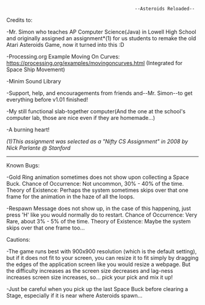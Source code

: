                                                    --Asteroids Reloaded--

Credits to:

-Mr. Simon who teaches AP Computer Science(Java) in Lowell High School and originally assigned an assignment*(1) for us students to remake the old Atari Asteroids Game, now it turned into this :D

-Processing.org Example Moving On Curves: https://processing.org/examples/movingoncurves.html (Integrated for Space Ship Movement)

-Minim Sound Library

-Support, help, and encouragements from friends and--Mr. Simon--to get everything before v1.01 finished! 

-My still functional slab-together computer(And the one at the school's computer lab, those are nice even if they are homemade...)

-A burning heart!

*(1)This assignment was selected as a "Nifty CS Assignment" in 2008 by Nick Parlante @ Stanford*

------------------------------------------------------------------------------------------------------------------------------------------

Known Bugs:

-Gold Ring animation sometimes does not show upon collecting a Space Buck.
 Chance of Occurrence: Not uncommon, 30% - 40% of the time.
 Theory of Existence: Perhaps the system sometimes skips over that one frame for the animation in the haze of all the loops.
 
-Respawn Message does not show up, in the case of this happening, just press 'H' like you would normally do to restart.
 Chance of Occurrence: Very Rare, about 3% - 5% of the time.
 Theory of Existence: Maybe the system skips over that one frame too... 


Cautions: 

-The game runs best with 900x900 resolution (which is the default setting), but if it does not fit to your screen, you can resize it to fit simply by dragging the edges of the application screen like you would resize a webpage. But the difficulty increases as the screen size decreases and lag-ness increases screen size increases, so… pick your pick and mix it up!

-Just be careful when you pick up the last Space Buck before clearing a Stage, especially if it is near where Asteroids spawn… 
